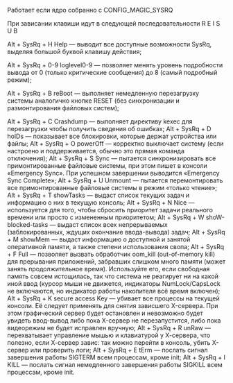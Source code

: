 Работает если ядро собранно с CONFIG_MAGIC_SYSRQ 

При зависании клавиши идут в следующей последовательности R E I S U B 

Alt + SysRq + H	Help — выводит все доступные возможности SysRq, выделяя большой буквой клавишу действия;  

Alt + SysRq + 0-9	loglevel0-9 — позволяет менять уровень подробности вывода от 0 (только критические сообщения) до 8 (самый подробный режим);  

Alt + SysRq + B	reBoot — выполняет немедленную перезагрузку системы аналогично кнопке RESET (без синхронизации и размонтирования файловых систем); 

Alt + SysRq + C	Crashdump — выполняет директиву kexec для перезагрузки чтобы получить сведения об ошибках; 
Alt + SysRq + D	holDs — показывает все блокировки, которые держат устройства или файлы; 
Alt + SysRq + O	powerOff — корректно выключает систему (если настроено и поддерживается, обычно это прямая команда отключения); 
Alt + SysRq + S	Sync — пытается синхронизировать все примонтированные файловые системы, при этом пишет в консоли «Emergency Sync». При успешном завершении выводится «Emergency Sync Complete»; 
Alt + SysRq + U	Unmount — пытается перемонтировать все примонтированные файловые системы в режим «только чтение»; 
Alt + SysRq + T	showTasks — выдаст список текущих задач и информацию о них в текущую консоль; 
Alt + SysRq + N	Nice — используется для того, чтобы сбросить приоритет задачи реального времени или просто с измененным приоритетом; 
Alt + SysRq + W	shoW-blocked-tasks — выдаст список всех непрерываемых (заблокированных, ждущих окончание ввода-вывода) задач; 
Alt + SysRq + M	showMem — выдаст информацию о доступной и занятой оперативной памяти, а также степени использования свопа; 
Alt + SysRq + F	Full — позволяет вызвать обработчик oom_kill (out-of-memory kill) для прерывания приложений, забравших слишком много памяти (может занять продолжительное время). Используйте его, если свободная память совсем истощилась, так что система не реагирует ни на какой иной ввод (курсор мыши не движется, индикаторы NumLock/CapsLock не включаются, но индикатор работы накопителя всё время включен); 
Alt + SysRq + K	secure access Key — убивает все процессы на текущей консоли. Её следует применять для снятия зависшего X-сервера. При этом графический сервер будет остановлен и невозможно будет увидеть ввод-вывод либо пока X-сервер не перезапустится, либо пока видеорежим не будет исправлен вручную; 
Alt + SysRq + R	unRaw — перехватывает управление мышью и клавиатурой у Х-сервера, что полезно, если Х-сервер завис: так можно перейти в консоль, убить Х-сервер или проверить логи; 
Alt + SysRq + E	tErm — послать сигнал завершения работы SIGTERM всем процессам, кроме init; 
Alt + SysRq + I	KILL — послать сигнал немедленного завершения работы SIGKILL всем процессам, кроме init. 
